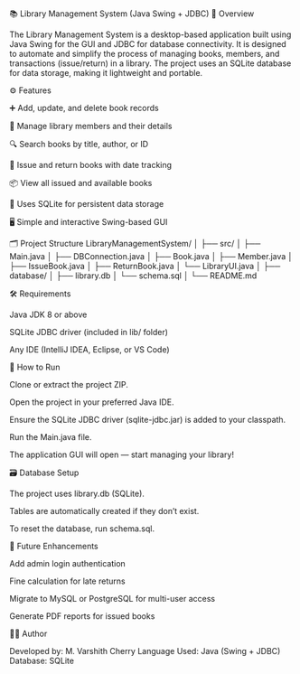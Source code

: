 📚 Library Management System (Java Swing + JDBC)
🧩 Overview

The Library Management System is a desktop-based application built using Java Swing for the GUI and JDBC for database connectivity. It is designed to automate and simplify the process of managing books, members, and transactions (issue/return) in a library. The project uses an SQLite database for data storage, making it lightweight and portable.

⚙️ Features

➕ Add, update, and delete book records

👤 Manage library members and their details

🔍 Search books by title, author, or ID

📖 Issue and return books with date tracking

📦 View all issued and available books

💾 Uses SQLite for persistent data storage

🖥️ Simple and interactive Swing-based GUI

🗂️ Project Structure
LibraryManagementSystem/
│
├── src/
│   ├── Main.java
│   ├── DBConnection.java
│   ├── Book.java
│   ├── Member.java
│   ├── IssueBook.java
│   ├── ReturnBook.java
│   └── LibraryUI.java
│
├── database/
│   ├── library.db
│   └── schema.sql
│
└── README.md

🛠️ Requirements

Java JDK 8 or above

SQLite JDBC driver (included in lib/ folder)

Any IDE (IntelliJ IDEA, Eclipse, or VS Code)

🚀 How to Run

Clone or extract the project ZIP.

Open the project in your preferred Java IDE.

Ensure the SQLite JDBC driver (sqlite-jdbc.jar) is added to your classpath.

Run the Main.java file.

The application GUI will open — start managing your library!

🗃️ Database Setup

The project uses library.db (SQLite).

Tables are automatically created if they don’t exist.

To reset the database, run schema.sql.

🧱 Future Enhancements

Add admin login authentication

Fine calculation for late returns

Migrate to MySQL or PostgreSQL for multi-user access

Generate PDF reports for issued books

👨‍💻 Author

Developed by: M. Varshith Cherry
Language Used: Java (Swing + JDBC)
Database: SQLite
